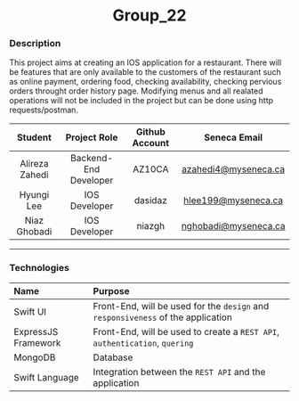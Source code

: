 <h1 align=center> Group_22 </h1>

### Description

This project aims at creating an IOS application for a restaurant. There will be features that are only available to the customers of the restaurant such as online payment, ordering food, checking availability, checking pervious orders throught order history page.
Modifying menus and all realated operations will not be included in the project but can be done using http requests/postman.


| Student | Project Role | Github Account | Seneca Email
|:-:|:-:|:-:|:-:|
| Alireza Zahedi | Backend-End Developer | AZ10CA | azahedi4@myseneca.ca |
| Hyungi Lee | IOS Developer | dasidaz | hlee199@myseneca.ca |
| Niaz Ghobadi | IOS Developer | niazgh | nghobadi@myseneca.ca |
<hr/>

### Technologies

| Name | Purpose |
|:-|:-|
|Swift UI|Front-End, will be used for the `design` and `responsiveness` of the application|
|ExpressJS Framework|Front-End, will be used to create a `REST API`, `authentication`, `quering`|
|MongoDB|Database|
|Swift Language |Integration between the `REST API` and the application|
